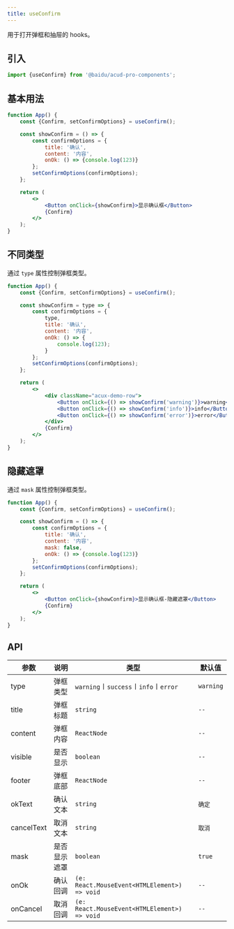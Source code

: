 ```yaml
---
title: useConfirm
---
```


用于打开弹框和抽屉的 hooks。

## 引入

```js
import {useConfirm} from '@baidu/acud-pro-components';
```

## 基本用法

```jsx live fff
function App() {
    const {Confirm, setConfirmOptions} = useConfirm();

    const showConfirm = () => {
        const confirmOptions = {
            title: '确认',
            content: '内容',
            onOk: () => {console.log(123)}
        };
        setConfirmOptions(confirmOptions);
    };

    return (
        <>
            <Button onClick={showConfirm}>显示确认框</Button>
            {Confirm}
        </>
    );
}
```

## 不同类型

通过 `type` 属性控制弹框类型。

```jsx live fff
function App() {
    const {Confirm, setConfirmOptions} = useConfirm();

    const showConfirm = type => {
        const confirmOptions = {
            type,
            title: '确认',
            content: '内容',
            onOk: () => {
                console.log(123);
            }
        };
        setConfirmOptions(confirmOptions);
    };

    return (
        <>
            <div className="acux-demo-row">
                <Button onClick={() => showConfirm('warning')}>warning</Button>
                <Button onClick={() => showConfirm('info')}>info</Button>
                <Button onClick={() => showConfirm('error')}>error</Button>
            </div>
            {Confirm}
        </>
    );
}
```

## 隐藏遮罩

通过 `mask` 属性控制弹框类型。

```jsx live fff
function App() {
    const {Confirm, setConfirmOptions} = useConfirm();

    const showConfirm = () => {
        const confirmOptions = {
            title: '确认',
            content: '内容',
            mask: false,
            onOk: () => {console.log(123)}
        };
        setConfirmOptions(confirmOptions);
    };

    return (
        <>
            <Button onClick={showConfirm}>显示确认框-隐藏遮罩</Button>
            {Confirm}
        </>
    );
}
```

## API

| 参数       | 说明         | 类型                                         | 默认值    |
| ---------- | ------------ | -------------------------------------------- | --------- |
| type       | 弹框类型     | `warning`〡`success`〡`info`〡`error`        | `warning` |
| title      | 弹框标题     | `string`                                     | `--`      |
| content    | 弹框内容     | `ReactNode`                                  | `--`      |
| visible    | 是否显示     | `boolean`                                    | `--`      |
| footer     | 弹框底部     | `ReactNode`                                  | `--`      |
| okText     | 确认文本     | `string`                                     | `确定`    |
| cancelText | 取消文本     | `string`                                     | `取消`    |
| mask       | 是否显示遮罩 | `boolean`                                    | `true`    |
| onOk       | 确认回调     | `(e: React.MouseEvent<HTMLElement>) => void` | `--`      |
| onCancel   | 取消回调     | `(e: React.MouseEvent<HTMLElement>) => void` | `--`      |
